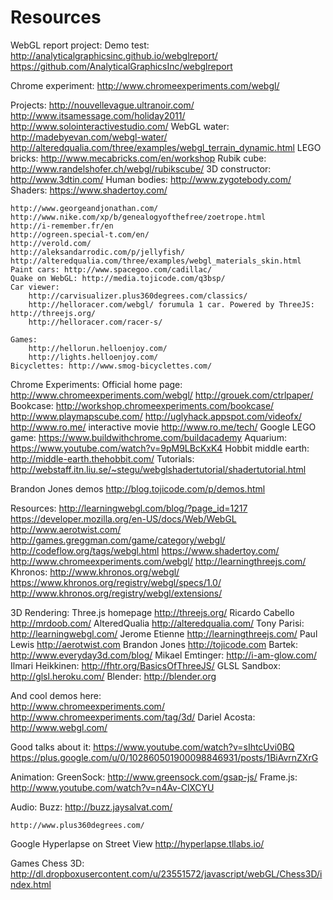 Resources
===========================

WebGL report project:
	Demo test: http://analyticalgraphicsinc.github.io/webglreport/
	https://github.com/AnalyticalGraphicsInc/webglreport

Chrome experiment:
	http://www.chromeexperiments.com/webgl/
	
Projects:
	http://nouvellevague.ultranoir.com/
	http://www.itsamessage.com/holiday2011/
	http://www.solointeractivestudio.com/
	WebGL water: http://madebyevan.com/webgl-water/
	http://alteredqualia.com/three/examples/webgl_terrain_dynamic.html
	LEGO bricks: http://www.mecabricks.com/en/workshop
	Rubik cube: http://www.randelshofer.ch/webgl/rubikscube/
	3D constructor:	http://www.3dtin.com/
	Human bodies: http://www.zygotebody.com/
	Shaders: https://www.shadertoy.com/
	
	http://www.georgeandjonathan.com/
	http://www.nike.com/xp/b/genealogyofthefree/zoetrope.html
	http://i-remember.fr/en
	http://ogreen.special-t.com/en/
	http://verold.com/
	http://aleksandarrodic.com/p/jellyfish/
	http://alteredqualia.com/three/examples/webgl_materials_skin.html
	Paint cars:	http://www.spacegoo.com/cadillac/
	Quake on WebGL: http://media.tojicode.com/q3bsp/
	Car viewer:
		http://carvisualizer.plus360degrees.com/classics/
		http://helloracer.com/webgl/ forumula 1 car. Powered by ThreeJS: http://threejs.org/
		http://helloracer.com/racer-s/
		
	Games:
		http://hellorun.helloenjoy.com/
		http://lights.helloenjoy.com/
	Bicyclettes: http://www.smog-bicyclettes.com/
	
Chrome Experiments:
	Official home page: http://www.chromeexperiments.com/webgl/
	http://grouek.com/ctrlpaper/
	Bookcase: http://workshop.chromeexperiments.com/bookcase/
	http://www.playmapscube.com/
	http://uglyhack.appspot.com/videofx/
	http://www.ro.me/ interactive movie
	http://www.ro.me/tech/
	Google LEGO game: https://www.buildwithchrome.com/buildacademy
	Aquarium: https://www.youtube.com/watch?v=9pM9LBcKxK4
	Hobbit middle earth:	http://middle-earth.thehobbit.com/
Tutorials:
	http://webstaff.itn.liu.se/~stegu/webglshadertutorial/shadertutorial.html
	
Brandon Jones demos
	http://blog.tojicode.com/p/demos.html

Resources:
	http://learningwebgl.com/blog/?page_id=1217
	https://developer.mozilla.org/en-US/docs/Web/WebGL
	http://www.aerotwist.com/
	http://games.greggman.com/game/category/webgl/
	http://codeflow.org/tags/webgl.html
	https://www.shadertoy.com/
	http://www.chromeexperiments.com/webgl/
	http://learningthreejs.com/
	Khronos: 
		http://www.khronos.org/webgl/
		https://www.khronos.org/registry/webgl/specs/1.0/
		http://www.khronos.org/registry/webgl/extensions/

3D Rendering:
	Three.js homepage http://threejs.org/
	Ricardo Cabello http://mrdoob.com/
	AlteredQualia http://alteredqualia.com/
	Tony Parisi: http://learningwebgl.com/
	Jerome Etienne http://learningthreejs.com/
	Paul Lewis http://aerotwist.com
	Brandon Jones http://tojicode.com
	Bartek: http://www.everyday3d.com/blog/
	Mikael Emtinger: http://i-am-glow.com/
	Ilmari Heikkinen: http://fhtr.org/BasicsOfThreeJS/
	GLSL Sandbox: http://glsl.heroku.com/
	Blender: http://blender.org
	
And cool demos here:    
	http://www.chromeexperiments.com/
	http://www.chromeexperiments.com/tag/3d/
	Dariel Acosta: http://www.webgl.com/
	
Good talks about it:
	https://www.youtube.com/watch?v=sIhtcUvi0BQ
	https://plus.google.com/u/0/102860501900098846931/posts/1BiAvrnZXrG

Animation:
	GreenSock: http://www.greensock.com/gsap-js/
	Frame.js: http://www.youtube.com/watch?v=n4Av-ClXCYU

Audio:
	Buzz: http://buzz.jaysalvat.com/

	http://www.plus360degrees.com/

Google Hyperlapse on Street View
	http://hyperlapse.tllabs.io/
	
Games
	Chess 3D: http://dl.dropboxusercontent.com/u/23551572/javascript/webGL/Chess3D/index.html